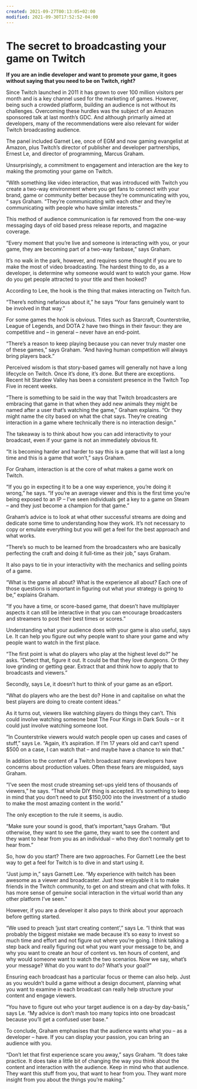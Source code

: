 ```yaml
---
created: 2021-09-27T00:13:05+02:00
modified: 2021-09-30T17:52:52-04:00
---
```

# The secret to broadcasting your game on Twitch

**If you are an indie developer and want to promote your game, it goes without saying that you need to be on Twitch, right?**

Since Twitch launched in 2011 it has grown to over 100 million visitors per month and is a key channel used for the marketing of games. However, being such a crowded platform, building an audience is not without its challenges. Overcoming these hurdles was the subject of an Amazon sponsored talk at last month’s GDC. And although primarily aimed at developers, many of the recommendations were also relevant for wider Twitch broadcasting audience.

The panel included Garnet Lee, once of EGM and now gaming evangelist at Amazon, plus Twitch’s director of publisher and developer partnerships, Ernest Le, and director of programming, Marcus Graham.

Unsurprisingly, a commitment to engagement and interaction are the key to making the promoting your game on Twitch.

“With something like video interaction, that was introduced with Twitch you create a two-way environment where you get fans to connect with your brand, game or community better because they’re communicating with you, “ says Graham. “They’re communicating with each other and they’re communicating with people who have similar interests.”

This method of audience communication is far removed from the one-way messaging days of old based press release reports, and magazine coverage.

“Every moment that you’re live and someone is interacting with you, or your game, they are becoming part of a two-way fanbase,” says Graham.

It’s no walk in the park, however, and requires some thought if you are to make the most of video broadcasting. The hardest thing to do, as a developer, is determine why someone would want to watch your game. How do you get people attracted to your title and then hooked?

According to Lee, the hook is the thing that makes interacting on Twitch fun.

“There’s nothing nefarious about it,” he says “Your fans genuinely want to be involved in that way.”

For some games the hook is obvious. Titles such as Starcraft, Counterstrike, League of Legends, and DOTA 2 have two things in their favour: they are competitive and – in general – never have an end-point.

“There’s a reason to keep playing because you can never truly master one of these games,” says Graham. “And having human competition will always bring players back.”

Perceived wisdom is that story-based games will generally not have a long lifecycle on Twitch. Once it’s done, it’s done. But there are exceptions. Recent hit Stardew Valley has been a consistent presence in the Twitch Top Five in recent weeks.

“There is something to be said in the way that Twitch broadcasters are embracing that game in that when they add new animals they might be named after a user that’s watching the game,” Graham explains. “Or they might name the city based on what the chat says. They’re creating interaction in a game where technically there is no interaction design.”

The takeaway is to think about how you can add interactivity to your broadcast, even if your game is not an immediately obvious fit.

“It is becoming harder and harder to say this is a game that will last a long time and this is a game that won’t,” says Graham.

For Graham, interaction is at the core of what makes a game work on Twitch.

“If you go in expecting it to be a one way experience, you’re doing it wrong,” he says. “If you’re an average viewer and this is the first time you’re being exposed to an IP – I’ve seen individuals get a key to a game on Steam – and they just become a champion for that game.”

Graham’s advice is to look at what other successful streams are doing and dedicate some time to understanding how they work. It’s not necessary to copy or emulate everything but you will get a feel for the best approach and what works.

“There’s so much to be learned from the broadcasters who are basically perfecting the craft and doing it full-time as their job,” says Graham.

It also pays to tie in your interactivity with the mechanics and selling points of a game.

“What is the game all about? What is the experience all about? Each one of those questions is important in figuring out what your strategy is going to be,” explains Graham.

“If you have a time, or score-based game, that doesn’t have multiplayer aspects it can still be interactive in that you can encourage broadcasters and streamers to post their best times or scores.”

Understanding what your audience does with your game is also useful, says Le. It can help you figure out why people want to share your game and why people want to watch in the first place.

“The first point is what do players who play at the highest level do?” he asks. “Detect that, figure it out. It could be that they love dungeons. Or they love grinding or getting gear. Extract that and think how to apply that to broadcasts and viewers.”

Secondly, says Le, it doesn’t hurt to think of your game as an eSport.

“What do players who are the best do? Hone in and capitalise on what the best players are doing to create content ideas.”

As it turns out, viewers like watching players do things they can’t. This could involve watching someone beat The Four Kings in Dark Souls – or it could just involve watching someone loot.

“In Counterstrike viewers would watch people open up cases and cases of stuff,” says Le. “Again, it’s aspiration. If I’m 17 years old and can’t spend $500 on a case, I can watch that – and maybe have a chance to win that.”

In addition to the content of a Twitch broadcast many developers have concerns about production values. Often these fears are misguided, says Graham.

“I’ve seen the most crude streaming set-ups yield tens of thousands of viewers,” he says. “That whole DIY thing is accepted. It’s something to keep in mind that you don’t need to put $150,000 into the investment of a studio to make the most amazing content in the world.”

The only exception to the rule it seems, is audio.

“Make sure your sound is good, that’s important,”says Graham. “But otherwise, they want to see the game, they want to see the content and they want to hear from you as an individual – who they don’t normally get to hear from.”

So, how do you start? There are two approaches. For Garnett Lee the best way to get a feel for Twitch is to dive in and start using it.

“Just jump in,” says Garnett Lee. “My experience with twitch has been awesome as a viewer and broadcaster. Just how enjoyable it is to make friends in the Twitch community, to get on and stream and chat with folks. It has more sense of genuine social interaction in the virtual world than any other platform I’ve seen.”

However, if you are a developer it also pays to think about your approach before getting started.

“We used to preach ‘just start creating content’,” says Le. “I think that was probably the biggest mistake we made because it’s so easy to invest so much time and effort and not figure out where you’re going. I think talking a step back and really figuring out what you want your message to be, and why you want to create an hour of content vs. ten hours of content, and why would someone want to watch the two scenarios. Now we say, what’s your message? What do you want to do? What’s your goal?”

Ensuring each broadcast has a particular focus or theme can also help. Just as you wouldn’t build a game without a design document, planning what you want to examine in each broadcast can really help structure your content and engage viewers.

“You have to figure out who your target audience is on a day-by day-basis,” says Le. “My advice is don’t mash too many topics into one broadcast because you’ll get a confused user base.“

To conclude, Graham emphasises that the audience wants what you – as a developer – have. If you can display your passion, you can bring an audience with you.

“Don’t let that first experience scare you away,” says Graham. “It does take practice. It does take a little bit of changing the way you think about the content and interaction with the audience. Keep in mind who that audience. They want this stuff from you, that want to hear from you. They want more insight from you about the things you’re making.”
